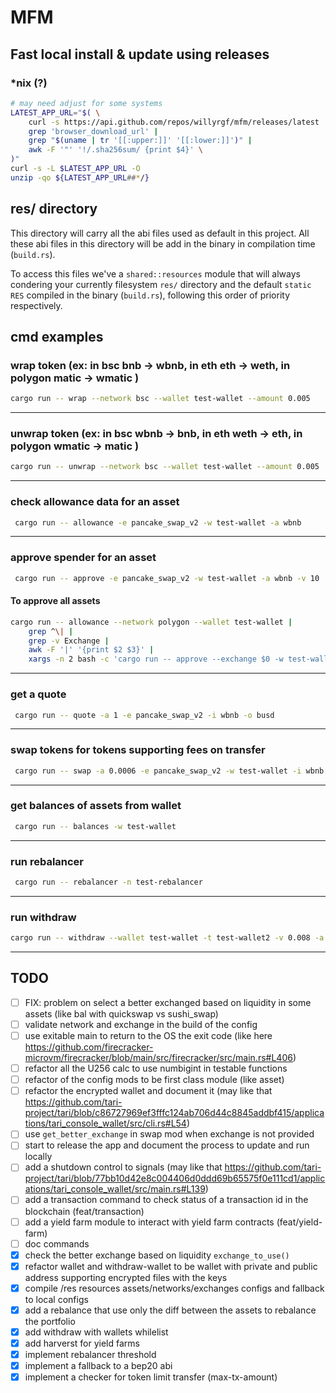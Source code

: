 # MFM

## Fast local install & update using releases

### *nix (?)
```sh
# may need adjust for some systems
LATEST_APP_URL="$( \
	curl -s https://api.github.com/repos/willyrgf/mfm/releases/latest | 
	grep 'browser_download_url' | 
	grep "$(uname | tr '[[:upper:]]' '[[:lower:]]')" | 
	awk -F '"' '!/.sha256sum/ {print $4}' \
)"
curl -s -L $LATEST_APP_URL -O
unzip -qo ${LATEST_APP_URL##*/}

```

## res/ directory
This directory will carry all the abi files used as default in this project.
All these abi files in this directory will be add in the binary in compilation time (`build.rs`).

To access this files we've a `shared::resources` module that will always condering your currently
filesystem `res/` directory and the default `static RES` compiled in the binary (`build.rs`), 
following this order  of priority respectively.

<!-- TODO: add install doc and res folder -->

## cmd examples

### wrap token (ex: in bsc bnb -> wbnb, in eth eth -> weth, in polygon matic -> wmatic )

```bash
cargo run -- wrap --network bsc --wallet test-wallet --amount 0.005
```

---

### unwrap token (ex: in bsc wbnb -> bnb, in eth weth -> eth, in polygon wmatic -> matic )

```bash
cargo run -- unwrap --network bsc --wallet test-wallet --amount 0.005
```

---

### check allowance data for an asset

```bash
 cargo run -- allowance -e pancake_swap_v2 -w test-wallet -a wbnb
```

---

### approve spender for an asset

```bash
 cargo run -- approve -e pancake_swap_v2 -w test-wallet -a wbnb -v 10
```


#### To approve all assets
```bash
cargo run -- allowance --network polygon --wallet test-wallet | 
	grep ^\| | 
	grep -v Exchange | 
	awk -F '|' '{print $2 $3}' | 
	xargs -n 2 bash -c 'cargo run -- approve --exchange $0 -w test-wallet --asset $1 --amount 10000000'
```

---

### get a quote

```bash
 cargo run -- quote -a 1 -e pancake_swap_v2 -i wbnb -o busd
```

---

### swap tokens for tokens supporting fees on transfer

```bash
 cargo run -- swap -a 0.0006 -e pancake_swap_v2 -w test-wallet -i wbnb -o busd
```

---

### get balances of assets from wallet

```bash
 cargo run -- balances -w test-wallet
```

---

### run rebalancer

```bash
 cargo run -- rebalancer -n test-rebalancer
```

---

### run withdraw

```bash
cargo run -- withdraw --wallet test-wallet -t test-wallet2 -v 0.008 -a wbnb -n bsc
```

---

## TODO
- [ ] FIX: problem on select a better exchanged based on liquidity in some assets (like bal with quickswap vs sushi_swap)
- [ ] validate network and exchange in the build of the config
- [ ] use exitable main to return to the OS the exit code (like here https://github.com/firecracker-microvm/firecracker/blob/main/src/firecracker/src/main.rs#L406)
- [ ] refactor all the U256 calc to use numbigint in testable functions
- [ ] refactor of the config mods to be first class module (like asset)
- [ ] refactor the encrypted wallet and document it (may like that https://github.com/tari-project/tari/blob/c86727969ef3fffc124ab706d44c8845addbf415/applications/tari_console_wallet/src/cli.rs#L54)
- [ ] use `get_better_exchange` in swap mod when exchange is not provided
- [ ] start to release the app and document the process to update and run locally
- [ ] add a shutdown control to signals (may like that https://github.com/tari-project/tari/blob/77bb10d42e8c004406d0ddd69b65575f0e111cd1/applications/tari_console_wallet/src/main.rs#L139)
- [ ] add a transaction command to check status of a transaction id in the blockchain (feat/transaction)
- [ ] add a yield farm module to interact with yield farm contracts (feat/yield-farm)
- [ ] doc commands
- [x] check the better exchange based on liquidity `exchange_to_use()`
- [x] refactor wallet and withdraw-wallet to be wallet with private and public address supporting encrypted files with the keys
- [x] compile /res resources assets/networks/exchanges configs and fallback to local configs
- [x] add a rebalance that use only the diff between the assets to rebalance the portfolio
- [x] add withdraw with wallets whilelist
- [x] add harverst for yield farms
- [x] implement rebalancer threshold
- [x] implement a fallback to a bep20 abi
- [x] implement a checker for token limit transfer (max-tx-amount)
